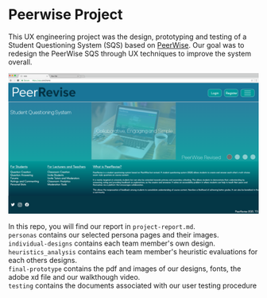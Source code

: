 # Peerwise Project

This UX engineering project was the design, prototyping and testing of a Student Questioning System (SQS) based on [PeerWise](https://peerwise.cs.auckland.ac.nz/). Our goal was to redesign the PeerWise SQS through UX techniques to improve the system overall.  

<img src= "final-prototype/designs-images/home.png">

In this repo, you will find our report in `project-report.md`.  
`personas` contains our selected persona pages and their images.  
`individual-designs` contains each team member's own design.  
`heuristics_analysis` contains each team member's heuristic evaluations for each others designs.  
`final-prototype` contains the pdf and images of our designs, fonts, the adobe xd file and our walkthough video.  
`testing` contains the documents associated with our user testing procedure